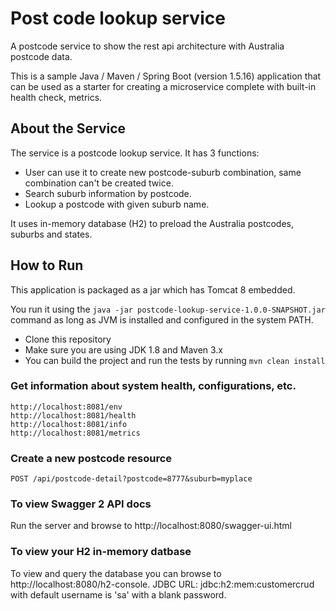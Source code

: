 # Post code lookup service
A postcode service to show the rest api architecture with Australia postcode data.

This is a sample Java / Maven / Spring Boot (version 1.5.16) application that can be used as a starter for creating a microservice complete with built-in health check, metrics.

## About the Service

The service is a postcode lookup service. It has 3 functions:
* User can use it to create new postcode-suburb combination, same combination can't be created 
  twice. 
* Search suburb information by postcode.
* Lookup a postcode with given suburb name.
  
It uses in-memory database (H2) to preload the Australia postcodes, suburbs and states. 

## How to Run 

This application is packaged as a jar which has Tomcat 8 embedded. 

You run it using the ```java -jar postcode-lookup-service-1.0.0-SNAPSHOT.jar``` command as long as
JVM is installed and configured in the system PATH.

* Clone this repository 
* Make sure you are using JDK 1.8 and Maven 3.x
* You can build the project and run the tests by running ```mvn clean install```



### Get information about system health, configurations, etc.
```
http://localhost:8081/env
http://localhost:8081/health
http://localhost:8081/info
http://localhost:8081/metrics
```

### Create a new postcode resource

```
POST /api/postcode-detail?postcode=8777&suburb=myplace

```

### To view Swagger 2 API docs

Run the server and browse to http://localhost:8080/swagger-ui.html 

### To view your H2 in-memory datbase

To view and query the database you can browse to http://localhost:8080/h2-console. JDBC URL: jdbc:h2:mem:customercrud with default username is 'sa' with a blank password.